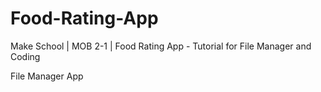 # Food-Rating-App
Make School | MOB 2-1 | Food Rating App - Tutorial for File Manager and Coding

File Manager App

